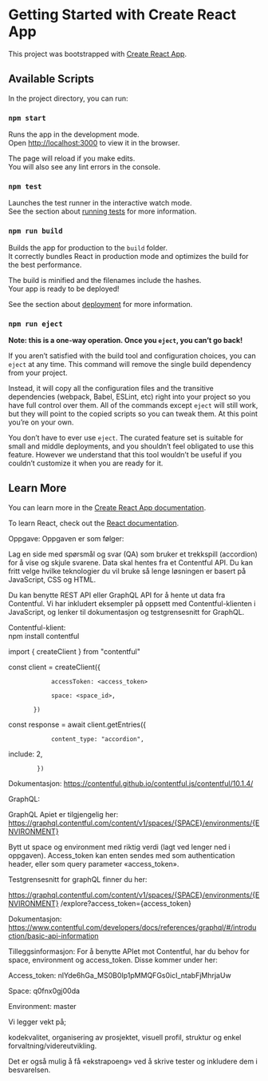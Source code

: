 # Getting Started with Create React App

This project was bootstrapped with [Create React App](https://github.com/facebook/create-react-app).

## Available Scripts

In the project directory, you can run:

### `npm start`

Runs the app in the development mode.\
Open [http://localhost:3000](http://localhost:3000) to view it in the browser.

The page will reload if you make edits.\
You will also see any lint errors in the console.

### `npm test`

Launches the test runner in the interactive watch mode.\
See the section about [running tests](https://facebook.github.io/create-react-app/docs/running-tests) for more information.

### `npm run build`

Builds the app for production to the `build` folder.\
It correctly bundles React in production mode and optimizes the build for the best performance.

The build is minified and the filenames include the hashes.\
Your app is ready to be deployed!

See the section about [deployment](https://facebook.github.io/create-react-app/docs/deployment) for more information.

### `npm run eject`

**Note: this is a one-way operation. Once you `eject`, you can’t go back!**

If you aren’t satisfied with the build tool and configuration choices, you can `eject` at any time. This command will remove the single build dependency from your project.

Instead, it will copy all the configuration files and the transitive dependencies (webpack, Babel, ESLint, etc) right into your project so you have full control over them. All of the commands except `eject` will still work, but they will point to the copied scripts so you can tweak them. At this point you’re on your own.

You don’t have to ever use `eject`. The curated feature set is suitable for small and middle deployments, and you shouldn’t feel obligated to use this feature. However we understand that this tool wouldn’t be useful if you couldn’t customize it when you are ready for it.

## Learn More

You can learn more in the [Create React App documentation](https://facebook.github.io/create-react-app/docs/getting-started).

To learn React, check out the [React documentation](https://reactjs.org/).

Oppgave: Oppgaven er som følger:

Lag en side med spørsmål og svar (QA) som bruker et trekkspill (accordion) for å vise og skjule svarene. Data skal hentes fra et Contentful API. Du kan fritt velge hvilke teknologier du vil bruke så lenge løsningen er basert på JavaScript, CSS og HTML.

Du kan benytte REST API eller GraphQL API for å hente ut data fra Contentful. Vi har inkludert eksempler på oppsett med Contentful-klienten i JavaScript, og lenker til dokumentasjon og testgrensesnitt for GraphQL.

Contentful-klient:  
npm install contentful

import { createClient } from "contentful"

const client = createClient({

                accessToken: <access_token>

                space: <space_id>,

           })

const response = await client.getEntries({

                content_type: "accordion",

include: 2,

            })

Dokumentasjon: https://contentful.github.io/contentful.js/contentful/10.1.4/

GraphQL:

GraphQL Apiet er tilgjengelig her: https://graphql.contentful.com/content/v1/spaces/{SPACE}/environments/{ENVIRONMENT}

Bytt ut space og environment med riktig verdi (lagt ved lenger ned i oppgaven).
Access_token kan enten sendes med som authentication header, eller som query parameter «access_token».

Testgrensesnitt for graphQL finner du her:

https://graphql.contentful.com/content/v1/spaces/{SPACE}/environments/{ENVIRONMENT} /explore?access_token={access_token}

Dokumentasjon: https://www.contentful.com/developers/docs/references/graphql/#/introduction/basic-api-information

Tilleggsinformasjon:
For å benytte APIet mot Contentful, har du behov for space, environment og access_token. Disse kommer under her:

Access_token: nlYde6hGa_MS0B0Ip1pMMQFGs0icI_ntabFjMhrjaUw

Space: q0fnx0gj00da

Environment: master

Vi legger vekt på;

kodekvalitet,
organisering av prosjektet,
visuell profil,
struktur og
enkel forvaltning/videreutvikling.

Det er også mulig å få «ekstrapoeng» ved å skrive tester og inkludere dem i besvarelsen.
